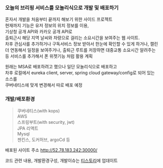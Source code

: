 ### 오늘의 브리핑 서비스를 모놀리식으로 개발 및 배포하기

혼자서 개발을 처음부터 끝까지 해보기 위한 사이드 프로젝트  
현재까지 기능은 유저 정보의 위치 정보를 이용,  
기상청 공개 API와 카카오 공개 API로  
출퇴근시 해당 지역 날씨와 차량으로 걸리는 소요시간을 보여주는 웹 사이트.  
차후 관심사를 추가하거나 구독서비스 정보 받아서 한눈에 확인할 수 있게 하거나, 캘린더 연동해서 일정을 보여주거나, 출퇴근 루트를 저장하면 대중교통 소요시간 알려주는 등 서비스를 추가해서 폰 위젯기능 처럼 활용 계획

원래는 MSA로 배포하려고 했으나 일단 모놀리식으로 배포하고  
차후 로컬에서 eureka client, server, spring cloud gateway/config로 되어 있는 소스를  
쿠버네티스에 맞게 변경해서 따로 배포 예정

### 개발/배포환경

> 쿠버네티스(with kops)  
> AWS  
> 스프링부트(with security, jwt)  
> JPA
> 리액트  
> Mysql  
> 젠킨스, 도커허브, argoCd 등

배포된 사이트 주소
http://52.78.183.242:30000/

코드 관련 내용, 개발환경구성, 개발이슈는 [티스토리](https://hanaweb.tistory.com/category/%EC%BF%A0%EB%B2%84%EB%84%A4%ED%8B%B0%EC%8A%A4%2CAWS%2CJPA%2CCICD%2CMSA%EC%82%AC%EC%9D%B4%EB%93%9C%ED%94%84%EB%A1%9C%EC%A0%9D%ED%8A%B8)에 업데이트  

